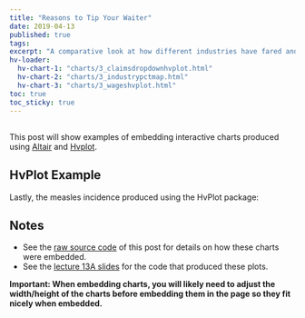 ```yaml
---
title: "Reasons to Tip Your Waiter"
date: 2019-04-13
published: true
tags:
excerpt: "A comparative look at how different industries have fared and vulnerable hotspots across the state"
hv-loader:
  hv-chart-1: "charts/3_claimsdropdownhvplot.html"
  hv-chart-2: "charts/3_industrypctmap.html"
  hv-chart-3: "charts/3_wageshvplot.html"
toc: true
toc_sticky: true
---
```

## 
<div id="hv-chart-1"></div>

This post will show examples of embedding interactive charts produced using [Altair](https://altair-viz.github.io) and [Hvplot](https://hvplot.pyviz.org/).

<div id="hv-chart-2"></div>

## HvPlot Example

Lastly, the measles incidence produced using the HvPlot package:

<div id="hv-chart-3"></div>


## Notes

- See the [raw source code](https://raw.githubusercontent.com/MUSA-550-Fall-2020/github-pages-starter/master/_posts/2019-04-13-measles-charts.md) of this post for details on how these charts were embedded.
- See the [lecture 13A slides](https://github.com/MUSA-550-Fall-2020/week-13/blob/master/lecture-13A.ipynb) for the code that produced these plots.

**Important: When embedding charts, you will likely need to adjust the width/height of the charts before embedding them in the page so they fit nicely when embedded.**

